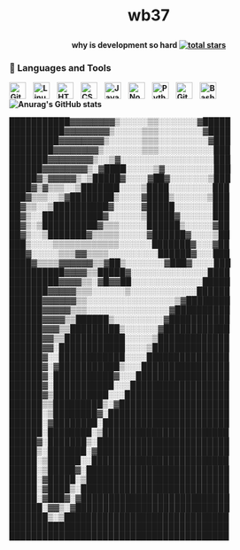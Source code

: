 # <p  align="center">wb37
<p  align="center">
<b>why is development so hard

<a href="https://github.com/ForrestKnight?tab=repositories&sort=stargazers">
         <img alt="total stars" title="Total stars on GitHub" src="https://custom-icon-badges.demolab.com/github/stars/website37?color=55960c&style=for-the-badge&labelColor=488207&logo=star"/></a>
   </p>
   
### 🧰 Languages and Tools



<img align="left" alt="Git" width="30px" style="padding-right:10px;" src="https://cdn.jsdelivr.net/gh/devicons/devicon/icons/git/git-original.svg" />
<img align="left" alt="Linux" width="30px" style="padding-right:10px;" src="https://cdn.jsdelivr.net/gh/devicons/devicon/icons/linux/linux-original.svg" />
<img align="left" alt="HTML" width="30px" style="padding-right:10px;" src="https://cdn.jsdelivr.net/gh/devicons/devicon/icons/html5/html5-plain.svg" />
<img align="left" alt="CSS" width="30px" style="padding-right:10px;" src="https://cdn.jsdelivr.net/gh/devicons/devicon/icons/css3/css3-plain.svg" />
<img align="left" alt="JavaScript" width="30px" style="padding-right:10px;" src="https://cdn.jsdelivr.net/gh/devicons/devicon/icons/javascript/javascript-plain.svg" />
<img align="left" alt="NodeJS" width="30px" style="padding-right:10px;" src="https://cdn.jsdelivr.net/gh/devicons/devicon/icons/nodejs/nodejs-original.svg" />
<img align="left" alt="Python" width="30px" style="padding-right:10px;" src="https://cdn.jsdelivr.net/gh/devicons/devicon/icons/python/python-plain.svg" />
<img align="left" alt="GitHub" width="30px" style="padding-right:10px;" src="https://cdn.jsdelivr.net/gh/devicons/devicon/icons/github/github-original.svg" />

<img align="left" alt="Bash" width="30px" style="padding-right:10px;" src="https://cdn.jsdelivr.net/gh/devicons/devicon/icons/bash/bash-original.svg" />
<br />

![Anurag's GitHub stats](https://github-readme-stats.vercel.app/api?username=website37&show_icons=true&theme=dark)


███████████▓▓▓▓▓▓▓▓▒░░░░░▒▒░░░░░░░▓█████ ██████████▓▓▓▓▓▓▓▓▒░░░░░▒▒▒░░░░░░░░▓████ █████████▓▓▓▓▓▓▓▓▒░░░░░░▒▒▒░░░░░░░░░▓███ ████████▓▓▓▓▓▓▓▓▒░░░░░░░▒▒▒░░░░░░░░░░███ ███████▓▓▓▓▓▓▓▓▒░░▒▓░░░░░░░░░░░░░░░░░███ ██████▓▓▓▓▓▓▓▓▒░▓████░░░░░▒▓░░░░░░░░░███ █████▓▒▓▓▓▓▓▒░▒█████▓░░░░▓██▓░░░░░░░▒███ ████▓▒▓▒▒▒░░▒███████░░░░▒████░░░░░░░░███ ███▓▒▒▒░░▒▓████████▒░░░░▓████▒░░░░░░▒███ ██▓▒▒░░▒██████████▓░░░░░▓█████░░░░░░░███ ██▓▒░░███████████▓░░░░░░▒█████▓░░░░░░███ ██▓▒░▒██████████▓▒▒▒░░░░░██████▒░░░░░▓██ ██▓▒░░▒███████▓▒▒▒▒▒░░░░░▓██████▓░░░░▒██ ███▒░░░░▒▒▒▒▒▒▒▒▒▒▒▒░░░░░░███████▓░░░▓██ ███▓░░░░░▒▒▒▓▓▒▒▒▒░░░░░░░░░██████▓░░░███ ████▓▒▒▒▒▓▓▓▓▓▓▒▒▓██▒░░░░░░░▓███▓░░░░███ ██████████▓▓▓▓▒▒█████▓░░░░░░░░░░░░░░████ █████████▓▓▓▓▒▒░▓█▓▓██░░░░░░░░░░░░░█████ ███████▓▓▓▓▓▒▒▒░░░░░░▒░░░░░░░░░░░░██████ ██████▓▓▓▓▓▓▒▒░░░░░░░░░░░░░░░░▒▓████████ ██████▓▓▓▓▓▒▒▒░░░░░░░░░░░░░░░▓██████████ ██████▓▓▓▓▒▒██████▒░░░░░░░░░▓███████████ ██████▓▓▓▒▒█████████▒░░░░░░▓████████████ ██████▓▓▒▒███████████░░░░░▒█████████████ ██████▓▓░████████████░░░░▒██████████████ ██████▓░░████████████░░░░███████████████ ██████▓░▓███████████▒░░░████████████████ ██████▓░███████████▓░░░█████████████████ ██████▓░███████████░░░██████████████████ ██████▓▒██████████░░░███████████████████ ██████▒▒█████████▒░▓████████████████████ ██████░▒████████▓░██████████████████████ ██████░▓████████░███████████████████████ ██████░████████░▒███████████████████████ █████▓░███████▒░████████████████████████ █████▒░███████░▓████████████████████████ █████░▒██████░░█████████████████████████ █████░▒█████▓░██████████████████████████ █████░▓█████░▒██████████████████████████ █████░▓████▒░███████████████████████████ █████░▓███▓░▓███████████████████████████ ██████░▓▓▒░▓████████████████████████████ ███████▒░▒██████████████████████████████ ████████████████████████████████████████ ████████████████████████████████████████

